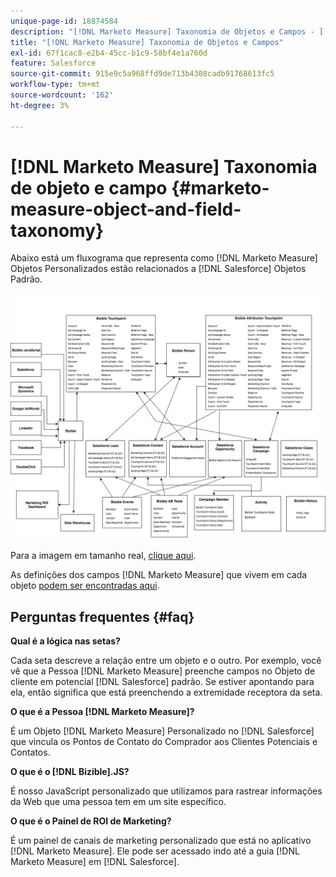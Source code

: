 ```yaml
---
unique-page-id: 18874584
description: "[!DNL Marketo Measure] Taxonomia de Objetos e Campos - [!DNL Marketo Measure]"
title: "[!DNL Marketo Measure] Taxonomia de Objetos e Campos"
exl-id: 67f1cac8-e2b4-45cc-b1c9-58bf4e1a760d
feature: Salesforce
source-git-commit: 915e9c5a968ffd9de713b4308cadb91768613fc5
workflow-type: tm+mt
source-wordcount: '162'
ht-degree: 3%

---
```


# [!DNL Marketo Measure] Taxonomia de objeto e campo {#marketo-measure-object-and-field-taxonomy}

Abaixo está um fluxograma que representa como [!DNL Marketo Measure] Objetos Personalizados estão relacionados a [!DNL Salesforce] Objetos Padrão.

![](assets/1-2.png)

Para a imagem em tamanho real, [clique aqui](assets/bizible-object-and-field-taxonomy-graph-full.png).

As definições dos campos [!DNL Marketo Measure] que vivem em cada objeto [ podem ser encontradas aqui](/help/introduction-to-marketo-measure/overview-resources/glossary-of-marketo-measure-fields.md).

## Perguntas frequentes {#faq}

**Qual é a lógica nas setas?**

Cada seta descreve a relação entre um objeto e o outro. Por exemplo, você vê que a Pessoa [!DNL Marketo Measure] preenche campos no Objeto de cliente em potencial [!DNL Salesforce] padrão. Se estiver apontando para ela, então significa que está preenchendo a extremidade receptora da seta.

**O que é a Pessoa [!DNL Marketo Measure]?**

É um Objeto [!DNL Marketo Measure] Personalizado no [!DNL Salesforce] que vincula os Pontos de Contato do Comprador aos Clientes Potenciais e Contatos.

**O que é o [!DNL Bizible].JS?**

É nosso JavaScript personalizado que utilizamos para rastrear informações da Web que uma pessoa tem em um site específico.

**O que é o Painel de ROI de Marketing?**

É um painel de canais de marketing personalizado que está no aplicativo [!DNL Marketo Measure]. Ele pode ser acessado indo até a guia [!DNL Marketo Measure] em [!DNL Salesforce].
